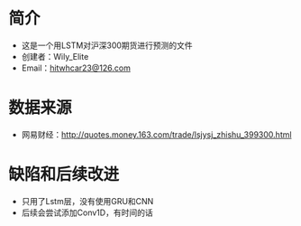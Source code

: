 # 简介
* 这是一个用LSTM对沪深300期货进行预测的文件
* 创建者：Wily_Elite
* Email：hitwhcar23@126.com
# 数据来源
* 网易财经：http://quotes.money.163.com/trade/lsjysj_zhishu_399300.html
# 缺陷和后续改进
* 只用了Lstm层，没有使用GRU和CNN
* 后续会尝试添加Conv1D，有时间的话